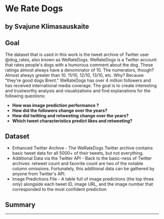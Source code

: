 # We Rate Dogs
## by Svajune Klimasauskaite


## Goal

The dataset that is used in this work is the tweet archive of Twitter user @dog_rates, also known as WeRateDogs. WeRateDogs is a Twitter account that rates people's dogs with a humorous comment about the dog. These ratings almost always have a denominator of 10. The numerators, though? Almost always greater than 10. 11/10, 12/10, 13/10, etc. Why? Because "they're good dogs Brent." WeRateDogs has over 4 million followers and has received international media coverage.
The goal is to create interesting and trustworthy analysis and visualizations and find explanations for the following questions:
* **How was image prediction performance ?**
* **How did the followers change over the years?**
* **How did twitting and retweeting change over the years?**
* **Which tweet characteristics predict likes and retweeting?**

## Dataset

* Enhanced Twitter Archive - The WeRateDogs Twitter archive contains basic tweet data for all 5000+ of their tweets, but not everything.
* Additional Data via the Twitter API - Back to the basic-ness of Twitter archives: retweet count and favorite count are two of the notable column omissions. Fortunately, this additional data can be gathered by anyone from Twitter's API.
* Image Predictions File - A table full of image predictions (the top three only) alongside each tweet ID, image URL, and the image number that corresponded to the most confident prediction 

## Summary


----------
